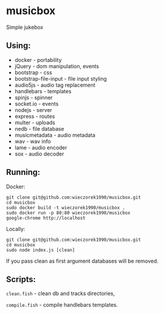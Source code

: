 musicbox
========

Simple jukebox

## Using:

* docker - portability
* jQuery - dom manipulation, events
* bootstrap - css
* bootstrap-file-input - file input styling
* audio5js - audio tag replacement
* handlebars - templates
* spinjs - spinner
* socket.io - events
* nodejs - server
* express - routes
* multer - uploads
* nedb - file database
* musicmetadata - audio metadata
* wav - wav info
* lame - audio encoder
* sox - audio decoder

## Running:

Docker:

```shell
git clone git@github.com:wieczorek1990/musicbox.git
cd musicbox
sudo docker build -t wieczorek1990/musicbox .
sudo docker run -p 80:80 wieczorek1990/musicbox
google-chrome http://localhost
```

Locally:

```shell
git clone git@github.com:wieczorek1990/musicbox.git
cd musicbox
sudo node index.js [clean]
```

If you pass clean as first argument databases will be removed.

## Scripts:
`clean.fish` - clean db and tracks directories,

 `compile.fish` - compile handlebars templates.